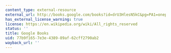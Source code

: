 ```yaml
---
content_type: external-resource
external_url: http://books.google.com/books?id=drU3HlesN5kC&pg=PA1=onepage
has_external_license_warning: true
license: https://en.wikipedia.org/wiki/All_rights_reserved
status: ''
title: Google Books
uid: 77b9f165-7e3e-4389-89af-62cff2790ab2
wayback_url: ''
---
```

